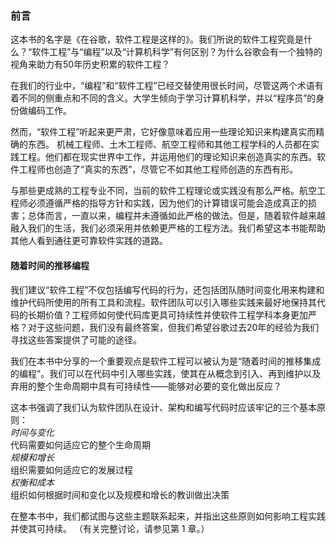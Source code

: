 ### 前言

这本书的名字是《在谷歌，软件工程是这样的》。我们所说的软件工程究竟是什么？“软件工程”与“编程”以及“计算机科学”有何区别？为什么谷歌会有一个独特的视角来助力有50年历史积累的软件工程？  

在我们的行业中，“编程”和“软件工程”已经交替使用很长时间，尽管这两个术语有着不同的侧重点和不同的含义。大学生倾向于学习计算机科学，并以“程序员”的身份做编码工作。

然而，“软件工程”听起来更严肃，它好像意味着应用一些理论知识来构建真实而精确的东西。 机械工程师、土木工程师、航空工程师和其他工程学科的人员都在实践工程。他们都在现实世界中工作，并运用他们的理论知识来创造真实的东西。软件工程师也创造了“真实的东西”，尽管它不如其他工程师创造的东西有形。

与那些更成熟的工程专业不同，当前的软件工程理论或实践没有那么严格。航空工程师必须遵循严格的指导方针和实践，因为他们的计算错误可能会造成真正的损害；总体而言，一直以来，编程并未遵循如此严格的做法。但是，随着软件越来越融入我们的生活，我们必须采用并依赖更严格的工程方法。我们希望这本书能帮助其他人看到通往更可靠软件实践的道路。

#### 随着时间的推移编程  

我们建议“软件工程”不仅包括编写代码的行为，还包括团队随时间变化用来构建和维护代码所使用的所有工具和流程。软件团队可以引入哪些实践来最好地保持其代码的长期价值？工程师如何使代码库更具可持续性并使软件工程学科本身更加严格？对于这些问题，我们没有最终答案，但我们希望谷歌过去20年的经验为我们寻找这些答案提供了可能的途径。    

我们在本书中分享的一个重要观点是软件工程可以被认为是“随着时间的推移集成的编程”。我们可以在代码中引入哪些实践，使其在从概念到引入、再到维护以及弃用的整个生命周期中具有可持续性——能够对必要的变化做出反应？   

这本书强调了我们认为软件团队在设计、架构和编写代码时应该牢记的三个基本原则：    
*时间与变化*  
    代码需要如何适应它的整个生命周期  
*规模和增长*  
    组织需要如何适应它的发展过程  
*权衡和成本*  
    组织如何根据时间和变化以及规模和增长的教训做出决策  

在整本书中，我们都试图与这些主题联系起来，并指出这些原则如何影响工程实践并使其可持续。 （有关完整讨论，请参见第 1 章。）